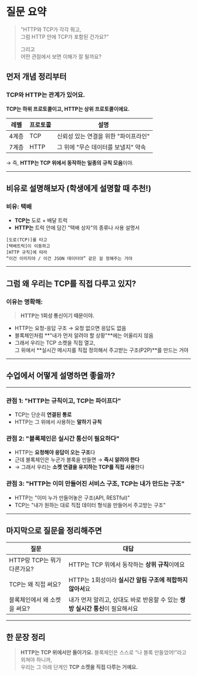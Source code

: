 # 질문 요약

> "HTTP와 TCP가 각각 뭐고,  
> 그럼 HTTP 안에 TCP가 포함된 건가요?"
>
> 그리고  
> 어떤 관점에서 보면 이해가 잘 될까요?

## 먼저 개념 정리부터

### TCP와 HTTP는 관계가 있어요.

**TCP는 하위 프로토콜이고, HTTP는 상위 프로토콜이에요.**

| 레벨  | 프로토콜 | 설명                                |
| ----- | -------- | ----------------------------------|
| 4계층 | TCP      | 신뢰성 있는 연결을 위한 "파이프라인" |
| 7계층 | HTTP     | 그 위에 "무슨 데이터를 보낼지" 약속  |

→ 즉, **HTTP는 TCP 위에서 동작하는 일종의 규칙 모음**이야.

---

## 비유로 설명해보자 (학생에게 설명할 때 추천!)

### 비유: 택배

- **TCP는** 도로 + 배달 트럭
- **HTTP는** 트럭 안에 담긴 "택배 상자"의 종류나 사용 설명서

```text
[도로(TCP)]를 타고
[택배트럭]이 이동하고
[HTTP 규칙]에 따라
“이건 이미지야 / 이건 JSON 데이터야” 같은 걸 정해주는 거야
```

---

## 그럼 왜 우리는 TCP를 직접 다루고 있지?

### 이유는 명확해:

> **HTTP는 1회성 통신이기 때문이야.**

- HTTP는 요청-응답 구조 → 요청 없으면 응답도 없음
- 블록체인처럼 **"내가 먼저 알려야 할 상황"**에는 어울리지 않음
- 그래서 우리는 TCP 소켓을 직접 열고,  
  그 위에서 **실시간 메시지를 직접 정의해서 주고받는 구조(P2P)**를 만드는 거야

---

## 수업에서 어떻게 설명하면 좋을까?

---

### 관점 1: "HTTP는 규칙이고, TCP는 파이프다"

- TCP는 단순히 **연결된 통로**
- HTTP는 그 위에서 사용하는 **말하기 규칙**

### 관점 2: "블록체인은 실시간 통신이 필요하다"

- HTTP는 **요청해야 응답이 오는 구조**다
- 근데 블록체인은 누군가 블록을 만들면 → **즉시 알려야 한다**
- → 그래서 우리는 **소켓 연결을 유지하는 TCP를 직접 사용**한다

### 관점 3: "HTTP는 이미 만들어진 서비스 구조, TCP는 내가 만드는 구조"

- HTTP는 "이미 누가 만들어놓은 구조(API, RESTful)"
- TCP는 "내가 원하는 대로 직접 데이터 형식을 만들어서 주고받는 구조"

---

## 마지막으로 질문을 정리해주면

| 질문                         | 대답                                                                           |
| ---------------------------- | ------------------------------------------------------------------------------ |
| HTTP랑 TCP는 뭐가 다른가요?  | HTTP는 TCP 위에서 동작하는 **상위 규칙**이에요                                 |
| TCP는 왜 직접 써요?          | HTTP는 1회성이라 **실시간 알림 구조에 적합하지 않아서**요                      |
| 블록체인에서 왜 소켓을 써요? | 내가 먼저 알리고, 상대도 바로 반응할 수 있는 **쌍방 실시간 통신**이 필요해서요 |

---

## 한 문장 정리

> **HTTP는 TCP 위에서만 돌아가요.**
> 블록체인은 스스로 “나 블록 만들었어!”라고 외쳐야 하니까,  
> 우리는 그 아래 단계인 **TCP 소켓을 직접 다루는 거예요.**
